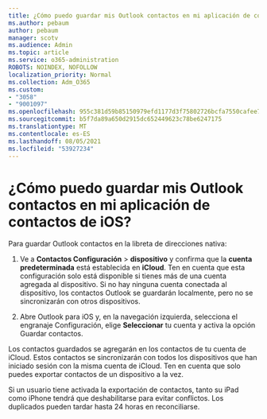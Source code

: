 ```yaml
---
title: ¿Cómo puedo guardar mis Outlook contactos en mi aplicación de contactos de iOS?
ms.author: pebaum
author: pebaum
manager: scotv
ms.audience: Admin
ms.topic: article
ms.service: o365-administration
ROBOTS: NOINDEX, NOFOLLOW
localization_priority: Normal
ms.collection: Adm_O365
ms.custom:
- "3058"
- "9001097"
ms.openlocfilehash: 955c381d59b85150979efd1177d3f75802726bcfa7550cafee7eb0fb8e7381d2
ms.sourcegitcommit: b5f7da89a650d2915dc652449623c78be6247175
ms.translationtype: MT
ms.contentlocale: es-ES
ms.lasthandoff: 08/05/2021
ms.locfileid: "53927234"
---
```

# <a name="how-do-i-save-my-outlook-contacts-to-my-ios-contacts-app"></a>¿Cómo puedo guardar mis Outlook contactos en mi aplicación de contactos de iOS?

Para guardar Outlook contactos en la libreta de direcciones nativa:
 
1. Ve a **Contactos Configuración**  >  **dispositivo** y confirma que la **cuenta predeterminada** está establecida en **iCloud**. Ten en cuenta que esta configuración solo está disponible si tienes más de una cuenta agregada al dispositivo. Si no hay ninguna cuenta conectada al dispositivo, los contactos Outlook se guardarán localmente, pero no se sincronizarán con otros dispositivos.
 
2. Abre Outlook para iOS y, en la navegación izquierda, selecciona el engranaje Configuración,  elige **Seleccionar** tu cuenta y activa la opción Guardar contactos.
 
Los contactos guardados se agregarán en los contactos de tu cuenta de iCloud. Estos contactos se sincronizarán con todos los dispositivos que han iniciado sesión con la misma cuenta de iCloud. Ten en cuenta que solo puedes exportar contactos de un dispositivo a la vez.
 
Si un usuario tiene activada la exportación de contactos, tanto su iPad como iPhone tendrá que deshabilitarse para evitar conflictos. Los duplicados pueden tardar hasta 24 horas en reconciliarse.